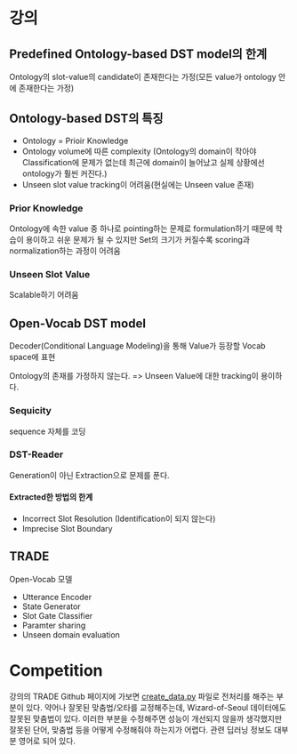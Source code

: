 # 강의

## Predefined Ontology-based DST model의 한계
Ontology의 slot-value의 candidate이 존재한다는 가정(모든 value가 ontology 안에 존재한다는 가정)

## Ontology-based DST의 특징
- Ontology = Prioir Knowledge
- Ontology volume에 따른 complexity (Ontology의 domain이 작아야 Classification에 문제가 없는데 최근에 domain이 늘어났고 실제 상황에선 ontology가 훨씬 커진다.)
- Unseen slot value tracking이 어려움(현실에는 Unseen value 존재)

### Prior Knowledge
Ontology에 속한 value 중 하나로 pointing하는 문제로 formulation하기 때문에 학습이 용이하고 쉬운 문제가 될 수 있지만 Set의 크기가 커질수록 scoring과 normalization하는 과정이 어려움

### Unseen Slot Value
Scalable하기 어려움

## Open-Vocab DST model
Decoder(Conditional Language Modeling)을 통해 Value가 등장할 Vocab space에 표현

Ontology의 존재를 가정하지 않는다. => Unseen Value에 대한 tracking이 용이하다.

### Sequicity
sequence 자체를 코딩

### DST-Reader
Generation이 아닌 Extraction으로 문제를 푼다.

#### Extracted한 방법의 한계
- Incorrect Slot Resolution (Identification이 되지 않는다)
- Imprecise Slot Boundary

## TRADE
Open-Vocab 모델

- Utterance Encoder
- State Generator
- Slot Gate Classifier
- Paramter sharing
- Unseen domain evaluation


# Competition
강의의 TRADE Github 페이지에 가보면 [create_data.py](https://github.com/jasonwu0731/trade-dst/blob/master/create_data.py) 파일로 전처리를 해주는 부분이 있다. 약어나 잘못된 맞춤법/오타를 교정해주는데, Wizard-of-Seoul 데이터에도 잘못된 맞춤법이 있다. 이러한 부분을 수정해주면 성능이 개선되지 않을까 생각했지만 잘못된 단어, 맞춤법 등을 어떻게 수정해줘야 하는지가 어렵다. 관련 딥러닝 정보도 대부분 영어로 되어 있다.
